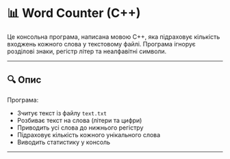 # 📊 Word Counter (C++)

Це консольна програма, написана мовою C++, яка підраховує кількість входжень кожного слова у текстовому файлі. Програма ігнорує розділові знаки, регістр літер та неалфавітні символи.

---

## 🔍 Опис

Програма:
- Зчитує текст із файлу `text.txt`
- Розбиває текст на слова (літери та цифри)
- Приводить усі слова до нижнього регістру
- Підраховує кількість кожного унікального слова
- Виводить статистику у консоль

---
